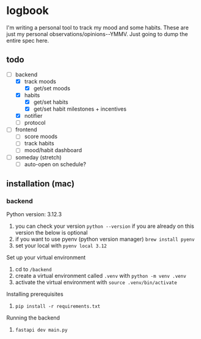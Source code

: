 # logbook
I'm writing a personal tool to track my mood and some habits. These are just my personal observations/opinions--YMMV. Just going to dump the entire spec here.

## todo
- [ ] backend
    - [x] track moods
        - [x] get/set moods
    - [x] habits
        - [x] get/set habits
        - [x] get/set habit milestones + incentives
    - [x] notifier
    - [ ] protocol
- [ ] frontend
    - [ ] score moods
    - [ ] track habits
    - [ ] mood/habit dashboard
- [ ] someday (stretch)
    - [ ] auto-open on schedule?

## installation (mac)
### backend
Python version: 3.12.3
1. you can check your version `python --version` if you are already on this version the below is optional
2. if you want to use pyenv (python version manager) `brew install pyenv`
3. set your local with `pyenv local 3.12`

Set up your virtual environment
1. cd to `/backend`
2. create a virtual environment called `.venv` with `python -m venv .venv`
3. activate the virtual environment with `source .venv/bin/activate`

Installing prerequisites
1. `pip install -r requirements.txt`

Running the backend
1. `fastapi dev main.py`
